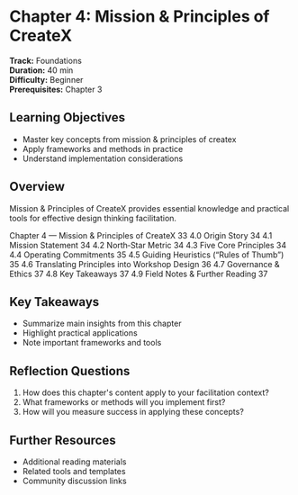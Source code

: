 # Chapter 4: Mission & Principles of CreateX

**Track:** Foundations  
**Duration:** 40 min  
**Difficulty:** Beginner  
**Prerequisites:** Chapter 3

## Learning Objectives

- Master key concepts from mission & principles of createx
- Apply frameworks and methods in practice
- Understand implementation considerations

## Overview

Mission & Principles of CreateX provides essential knowledge and practical tools for effective design thinking facilitation.

Chapter 4 — Mission & Principles of CreateX 33
4.0 Origin Story 34
4.1 Mission Statement 34
4.2 North‑Star Metric 34
4.3 Five Core Principles 34
4.4 Operating Commitments 35
4.5 Guiding Heuristics (“Rules of Thumb”) 35
4.6 Translating Principles into Workshop Design 36
4.7 Governance & Ethics 37
4.8 Key Takeaways 37
4.9 Field Notes & Further Reading 37

## Key Takeaways

- Summarize main insights from this chapter
- Highlight practical applications
- Note important frameworks and tools

## Reflection Questions

1. How does this chapter's content apply to your facilitation context?
2. What frameworks or methods will you implement first?
3. How will you measure success in applying these concepts?

## Further Resources

- Additional reading materials
- Related tools and templates
- Community discussion links
